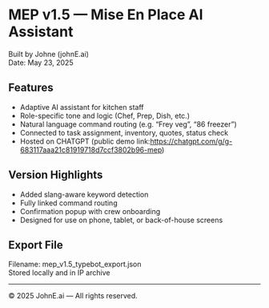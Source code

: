 # MEP v1.5 — Mise En Place AI Assistant

Built by Johne (johnE.ai)  
Date: May 23, 2025

## Features
- Adaptive AI assistant for kitchen staff
- Role-specific tone and logic (Chef, Prep, Dish, etc.)
- Natural language command routing (e.g. “Frey veg”, “86 freezer”)
- Connected to task assignment, inventory, quotes, status check
- Hosted on CHATGPT (public demo link:https://chatgpt.com/g/g-683117aaa21c81919718d7ccf3802b96-mep)

## Version Highlights
- Added slang-aware keyword detection
- Fully linked command routing
- Confirmation popup with crew onboarding
- Designed for use on phone, tablet, or back-of-house screens

## Export File
Filename: mep_v1.5_typebot_export.json  
Stored locally and in IP archive

---

© 2025 JohnE.ai — All rights reserved.
